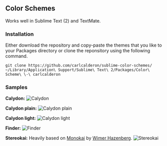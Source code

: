## Color Schemes
Works well in Sublime Text (2) and TextMate.

### Installation
Either download the repository and copy-paste the themes that you like to your Packages directory or clone the reponsitory using the following command.

	git clone https://github.com/carlcalderon/sublime-color-schemes/ ~/Library/Application\ Support/Sublime\ Text\ 2/Packages/Color\ Scheme\ \-\ carlcalderon

### Samples

**Calydon:**
![Calydon](http://carlcalderon.github.com/sublime-color-schemes/images/Calydon.png?v=1)

**Calydon plain:**
![Calydon plain](http://carlcalderon.github.com/sublime-color-schemes/images/Calydon-plain.png?v=1)

**Calydon light:**
![Calydon light](http://carlcalderon.github.com/sublime-color-schemes/images/Calydon-light.png?v=1)

**Finder:**
![Finder](http://carlcalderon.github.com/sublime-color-schemes/images/Finder.png?v=1)

**Stereokai:**
Heavily based on [Monokai](http://www.monokai.nl/blog/2006/07/15/textmate-color-theme/) by [Wimer Hazenberg](http://monokai.nl/).
![Stereokai](http://carlcalderon.github.com/sublime-color-schemes/images/Stereokai.png?v=1)